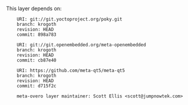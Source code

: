 This layer depends on:

        URI: git://git.yoctoproject.org/poky.git
        branch: krogoth
        revision: HEAD
        commit: 898a783

        URI: git://git.openembedded.org/meta-openembedded
        branch: krogoth
        revision: HEAD
        commit: cb87e40

        URI: https://github.com/meta-qt5/meta-qt5
        branch: krogoth
        revision: HEAD
        commit: d715f2c

        meta-overo layer maintainer: Scott Ellis <scott@jumpnowtek.com>
